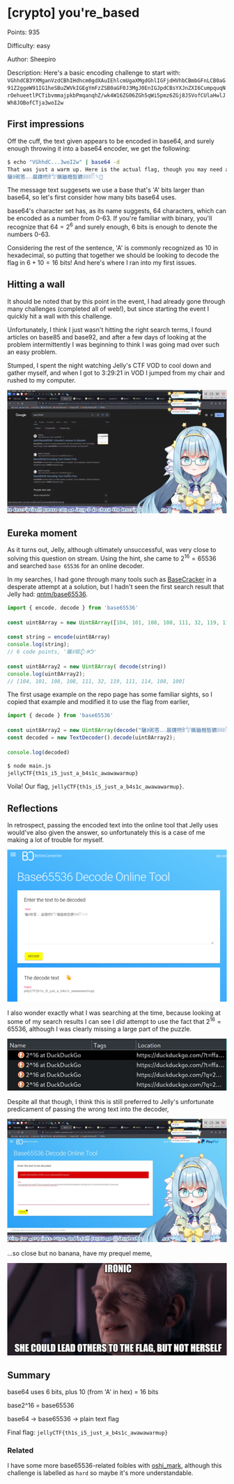 # [crypto] you're_based

Points: 935

Difficulty: easy

Author: Sheepiro

Description: Here's a basic encoding challenge to start with: `VGhhdCB3YXMganVzdCBhIHdhcm0gdXAuIEhlcmUgaXMgdGhlIGFjdHVhbCBmbGFnLCB0aG91Z2ggeW91IG1heSBuZWVkIGEgYmFzZSB0aGF0J3MgJ0EnIGJpdCBsYXJnZXI6CumpquqNrOehueetlPCTibvmmajpkbPmqanqhZ/wk4W16ZG06ZGh5qWi5pmz6ZGj8JSVofCUlaHwlJWh8JOBofCTja3woI2w`

## First impressions

Off the cuff, the text given appears to be encoded in base64, and surely enough throwing it into a base64 encoder, we get the following:

```bash
$ echo "VGhhdC...3woI2w" | base64 -d
That was just a warm up. Here is the actual flag, though you may need a base that's 'A' bit larger:
驪ꍬ硹答𓉻晨鑳橩ꅟ𓅵鑴鑡楢晳鑣𔕡𔕡𔕡𓁡𓍭𠍰
```

The message text suggesets we use a base that's 'A' bits larger than base64, so let's first consider how many bits base64 uses.

base64's character set has, as its name suggests, 64 characters, which can be encoded as a number from 0-63. If you're familiar with binary, you'll recognize that $64=2^6$ and surely enough, 6 bits is enough to denote the numbers 0-63.

Considering the rest of the sentence, 'A' is commonly recognized as 10 in hexadecimal, so putting that together we should be looking to decode the flag in $6+10=16$ bits! And here's where I ran into my first issues.

## Hitting a wall

It should be noted that by this point in the event, I had already gone through many challenges (completed all of web!), but since starting the event I quickly hit a wall with this challenge.

Unfortunately, I think I just wasn't hitting the right search terms, I found articles on base85 and base92, and after a few days of looking at the problem intermittently I was beginning to think I was going mad over such an easy problem.

Stumped, I spent the night watching Jelly's CTF VOD to cool down and gather myself, and when I got to 3:29:21 in VOD I jumped from my chair and rushed to my computer.

![jelly's search results](image-1.png)

## Eureka moment

As it turns out, Jelly, although ultimately unsuccessful, was very close to solving this question on stream. Using the hint, she came to $2^{16}=65536$ and searched `base 65536` for an online decoder.

In my searches, I had gone through many tools such as [BaseCracker](https://github.com/skyf0l/BaseCracker) in a desperate attempt at a solution, but I hadn't seen the first search result that Jelly had: [qntm/base65536](https://github.com/qntm/base65536).

```js
import { encode, decode } from 'base65536'

const uint8Array = new Uint8Array([104, 101, 108, 108, 111, 32, 119, 111, 114, 108, 100])

const string = encode(uint8Array)
console.log(string);
// 6 code points, '驨ꍬ啯𒁷ꍲᕤ'

const uint8Array2 = new Uint8Array( decode(string))
console.log(uint8Array2);
// [104, 101, 108, 108, 111, 32, 119, 111, 114, 108, 100]
```

The first usage example on the repo page has some familiar sights, so I copied that example and modified it to use the flag from earlier,

```js
import { decode } from 'base65536'

const uint8Array2 = new Uint8Array(decode("驪ꍬ硹答𓉻晨鑳橩ꅟ𓅵鑴鑡楢晳鑣𔕡𔕡𔕡𓁡𓍭𠍰"))
const decoded = new TextDecoder().decode(uint8Array2);

console.log(decoded)
```

```bash
$ node main.js
jellyCTF{th1s_i5_just_a_b4s1c_awawawarmup}
```

Voila! Our flag, `jellyCTF{th1s_i5_just_a_b4s1c_awawawarmup}`. 

## Reflections

In retrospect, passing the encoded text into the online tool that Jelly uses would've also given the answer, so unfortunately this is a case of me making a lot of trouble for myself.

![correct answer on online decode tool](image-2.png)

I also wonder exactly what I was searching at the time, because looking at some of my search results I can see I _did_ attempt to use the fact that $2^{16}=65536$, although I was clearly missing a large part of the puzzle.

![2^16 sanity checks](image.png)

Despite all that though, I think this is still preferred to Jelly's unfortunate predicament of passing the wrong text into the decoder,

![jelly's blunder](image-3.png)

...so close but no banana, have my prequel meme,

![darth jelly the wise](image-4.png)

## Summary

base64 uses 6 bits, plus 10 (from 'A' in hex) = 16 bits

base2^16 = base65536

base64 -> base65536 -> plain text flag

Final flag: `jellyCTF{th1s_i5_just_a_b4s1c_awawawarmup}`

### Related

I have some more base65536-related foibles with [oshi_mark](../../forensics/oshi_mark/index.md), although this challenge is labelled as `hard` so maybe it's more understandable.
